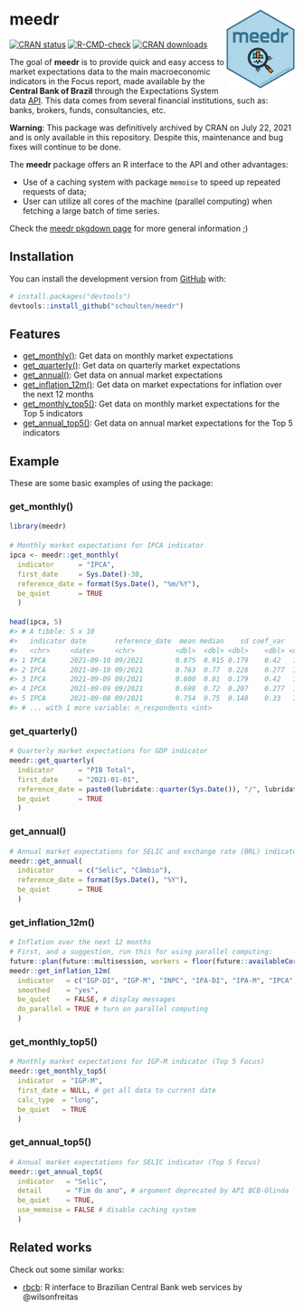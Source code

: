 
<!-- README.md is generated from README.Rmd. Please edit that file -->

# meedr <img src='man/figures/logo.png' align="right" height="139" />

<!-- badges: start -->

[![CRAN
status](https://www.r-pkg.org/badges/version/meedr)](https://CRAN.R-project.org/package=meedr)
[![R-CMD-check](https://github.com/schoulten/meedr/workflows/R-CMD-check/badge.svg)](https://github.com/schoulten/meedr/actions)
[![CRAN
downloads](http://cranlogs.r-pkg.org/badges/grand-total/meedr?color=green)](https://cran.r-project.org/package=meedr)
<!-- badges: end -->

The goal of **meedr** is to provide quick and easy access to market
expectations data to the main macroeconomic indicators in the Focus
report, made available by the **Central Bank of Brazil** through the
Expectations System data [API](https://dadosabertos.bcb.gov.br/). This
data comes from several financial institutions, such as: banks, brokers,
funds, consultancies, etc.

**Warning**: This package was definitively archived by CRAN on July 22,
2021 and is only available in this repository. Despite this, maintenance
and bug fixes will continue to be done.

The **meedr** package offers an R interface to the API and other
advantages:

-   Use of a caching system with package `memoise` to speed up repeated
    requests of data;
-   User can utilize all cores of the machine (parallel computing) when
    fetching a large batch of time series.

Check the [meedr pkgdown page](https://fortietwo.com/meedr/) for more
general information ;)

## Installation

You can install the development version from
[GitHub](https://github.com/schoulten/meedr) with:

``` r
# install.packages("devtools")
devtools::install_github("schoulten/meedr")
```

## Features

-   [get\_monthly()](#get_monthly): Get data on monthly market
    expectations
-   [get\_quarterly()](#get_quarterly): Get data on quarterly market
    expectations
-   [get\_annual()](#get_annual): Get data on annual market expectations
-   [get\_inflation\_12m()](#get_inflation_12m): Get data on market
    expectations for inflation over the next 12 months
-   [get\_monthly\_top5()](#get_monthly_top5): Get data on monthly
    market expectations for the Top 5 indicators
-   [get\_annual\_top5()](#get_annual_top5): Get data on annual market
    expectations for the Top 5 indicators

## Example

These are some basic examples of using the package:

### get\_monthly()

``` r
library(meedr)

# Monthly market expectations for IPCA indicator
ipca <- meedr::get_monthly(
  indicator      = "IPCA",
  first_date     = Sys.Date()-30,
  reference_date = format(Sys.Date(), "%m/%Y"),
  be_quiet       = TRUE
  )

head(ipca, 5)
#> # A tibble: 5 x 10
#>   indicator date       reference_date  mean median    sd coef_var   min   max
#>   <chr>     <date>     <chr>          <dbl>  <dbl> <dbl>    <dbl> <dbl> <int>
#> 1 IPCA      2021-09-10 09/2021        0.875  0.915 0.179    0.42   1.13    74
#> 2 IPCA      2021-09-10 09/2021        0.763  0.77  0.228    0.277  1.13   121
#> 3 IPCA      2021-09-09 09/2021        0.800  0.81  0.179    0.42   1.13    69
#> 4 IPCA      2021-09-09 09/2021        0.698  0.72  0.207    0.277  1.13   121
#> 5 IPCA      2021-09-08 09/2021        0.754  0.75  0.148    0.33   1.01    61
#> # ... with 1 more variable: n_respondents <int>
```

### get\_quarterly()

``` r
# Quarterly market expectations for GDP indicator
meedr::get_quarterly(
  indicator      = "PIB Total",
  first_date     = "2021-01-01",
  reference_date = paste0(lubridate::quarter(Sys.Date()), "/", lubridate::year(Sys.Date())),
  be_quiet       = TRUE
  )
```

### get\_annual()

``` r
# Annual market expectations for SELIC and exchange rate (BRL) indicator
meedr::get_annual(
  indicator      = c("Selic", "Câmbio"),
  reference_date = format(Sys.Date(), "%Y"),
  be_quiet       = TRUE
  )
```

### get\_inflation\_12m()

``` r
# Inflation over the next 12 months
# First, and a suggestion, run this for using parallel computing:
future::plan(future::multisession, workers = floor(future::availableCores()/2))
meedr::get_inflation_12m(
  indicator   = c("IGP-DI", "IGP-M", "INPC", "IPA-DI", "IPA-M", "IPCA", "IPCA-15", "IPC-Fipe"),
  smoothed    = "yes",
  be_quiet    = FALSE, # display messages
  do_parallel = TRUE # turn on parallel computing
  )
```

### get\_monthly\_top5()

``` r
# Monthly market expectations for IGP-M indicator (Top 5 Focus)
meedr::get_monthly_top5(
  indicator  = "IGP-M",
  first_date = NULL, # get all data to current date
  calc_type  = "long",
  be_quiet   = TRUE
  )
```

### get\_annual\_top5()

``` r
# Annual market expectations for SELIC indicator (Top 5 Focus)
meedr::get_annual_top5(
  indicator   = "Selic",
  detail      = "Fim do ano", # argument deprecated by API BCB-Olinda
  be_quiet    = TRUE,
  use_memoise = FALSE # disable caching system
  )
```

## Related works

Check out some similar works:

-   [rbcb](https://github.com/wilsonfreitas/rbcb): R interface to
    Brazilian Central Bank web services by @wilsonfreitas
